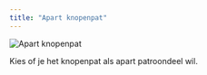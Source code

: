 ```yaml
---
title: "Apart knopenpat"
---
```


![Apart knopenpat](seperatebuttonplacket.svg)

Kies of je het knopenpat als apart patroondeel wil.

